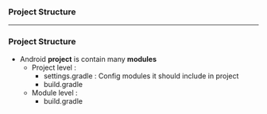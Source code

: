 ### Project Structure

----------------------

### Project Structure

* Android **project** is contain many **modules**
  * Project level : 
    * settings.gradle : Config modules it should include in project
    * build.gradle
  * Module level :
    * build.gradle
